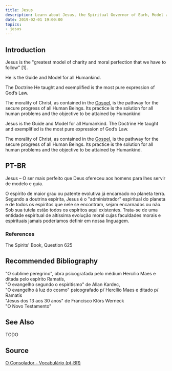 ```yaml
---
title: Jesus
description: Learn about Jesus, the Spiritual Governor of Earh, Model and Guide of Humankind.
date: 2019-02-01 19:00:00
topics:
- jesus
---
```



## Introduction
Jesus is the "greatest model of charity and moral perfection that we have to follow" [1].

He is the Guide and Model for all Humankind.

The Doctrine He taught and exemplified is the most pure expression of God’s Law.

The morality of Christ, as contained in the [Gospel](/gospel), is the pathway for the secure progress of all Human Beings. Its practice is the solution for all human problems and the objective to be attained by Humankind

Jesus is the Guide and Model for all Humankind. The Doctrine He taught and exemplified is the most pure expression of God’s Law.  

The morality of Christ, as contained in the [Gospel](/gospel), is the pathway for the secure progress of all Human Beings. Its practice is the solution for all human problems and the objective to be attained by Humankind.  

## PT-BR 
Jesus – O ser mais perfeito que Deus ofereceu aos homens para lhes servir de modelo e guia.

O espírito de maior grau ou patente evolutiva já encarnado no planeta terra. Segundo a doutrina espírita, Jesus é o "administrador" espiritual do planeta e de todos os espíritos que nele se encontram, sejam encarnados ou não. Sob sua tutela estão todos os espíritos aqui existentes. Trata-se de uma entidade espiritual de altíssima evolução moral cujas faculdades morais e espirituais jamais poderiamos definir em nossa linguagem.

### References
The Spirits' Book, Question 625

## Recommended Bibliography
"O sublime peregrino", obra psicografada pelo médium Hercílio Maes e ditada pelo espírito Ramatís,  
"O evangelho segundo o espiritismo" de Allan Kardec,  
"O evangelho á luz do cosmo" psicografado p/ Hercílio Maes e ditado p/ Ramatís  
"Jesus dos 13 aos 30 anos" de Francisco Klörs Werneck   
"O Novo Testamento"  


## See Also
TODO


## Source
[O Consolador - Vocabulário (pt-BR)](http://www.oconsolador.com.br/linkfixo/vocabulario/principal.html)

